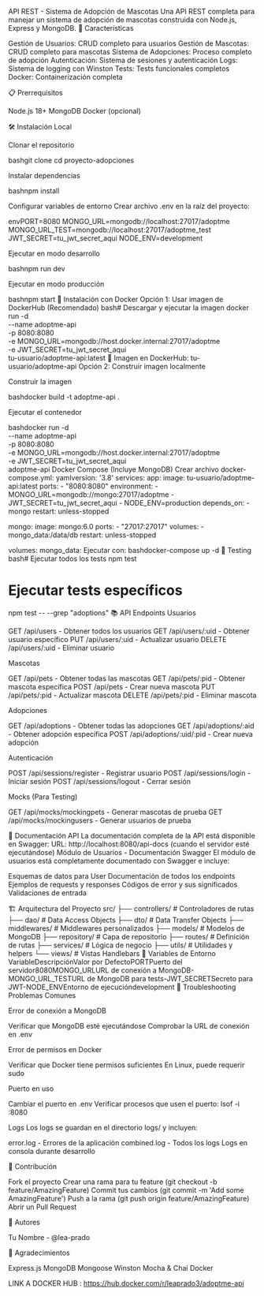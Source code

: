 API REST - Sistema de Adopción de Mascotas
Una API REST completa para manejar un sistema de adopción de mascotas construida con Node.js, Express y MongoDB.
🚀 Características

Gestión de Usuarios: CRUD completo para usuarios
Gestión de Mascotas: CRUD completo para mascotas
Sistema de Adopciones: Proceso completo de adopción
Autenticación: Sistema de sesiones y autenticación
Logs: Sistema de logging con Winston
Tests: Tests funcionales completos
Docker: Containerización completa

📋 Prerrequisitos

Node.js 18+
MongoDB
Docker (opcional)

🛠️ Instalación Local

Clonar el repositorio

bashgit clone <url-del-repositorio>
cd proyecto-adopciones

Instalar dependencias

bashnpm install

Configurar variables de entorno
Crear archivo .env en la raíz del proyecto:

envPORT=8080
MONGO_URL=mongodb://localhost:27017/adoptme
MONGO_URL_TEST=mongodb://localhost:27017/adoptme_test
JWT_SECRET=tu_jwt_secret_aqui
NODE_ENV=development

Ejecutar en modo desarrollo

bashnpm run dev

Ejecutar en modo producción

bashnpm start
🐳 Instalación con Docker
Opción 1: Usar imagen de DockerHub (Recomendado)
bash# Descargar y ejecutar la imagen
docker run -d \
  --name adoptme-api \
  -p 8080:8080 \
  -e MONGO_URL=mongodb://host.docker.internal:27017/adoptme \
  -e JWT_SECRET=tu_jwt_secret_aqui \
  tu-usuario/adoptme-api:latest
🔗 Imagen en DockerHub: tu-usuario/adoptme-api
Opción 2: Construir imagen localmente

Construir la imagen

bashdocker build -t adoptme-api .

Ejecutar el contenedor

bashdocker run -d \
  --name adoptme-api \
  -p 8080:8080 \
  -e MONGO_URL=mongodb://host.docker.internal:27017/adoptme \
  -e JWT_SECRET=tu_jwt_secret_aqui \
  adoptme-api
Docker Compose (Incluye MongoDB)
Crear archivo docker-compose.yml:
yamlversion: '3.8'
services:
  app:
    image: tu-usuario/adoptme-api:latest
    ports:
      - "8080:8080"
    environment:
      - MONGO_URL=mongodb://mongo:27017/adoptme
      - JWT_SECRET=tu_jwt_secret_aqui
      - NODE_ENV=production
    depends_on:
      - mongo
    restart: unless-stopped

  mongo:
    image: mongo:6.0
    ports:
      - "27017:27017"
    volumes:
      - mongo_data:/data/db
    restart: unless-stopped

volumes:
  mongo_data:
Ejecutar con:
bashdocker-compose up -d
🧪 Testing
bash# Ejecutar todos los tests
npm test

# Ejecutar tests específicos
npm test -- --grep "adoptions"
📚 API Endpoints
Usuarios

GET /api/users - Obtener todos los usuarios
GET /api/users/:uid - Obtener usuario específico
PUT /api/users/:uid - Actualizar usuario
DELETE /api/users/:uid - Eliminar usuario

Mascotas

GET /api/pets - Obtener todas las mascotas
GET /api/pets/:pid - Obtener mascota específica
POST /api/pets - Crear nueva mascota
PUT /api/pets/:pid - Actualizar mascota
DELETE /api/pets/:pid - Eliminar mascota

Adopciones

GET /api/adoptions - Obtener todas las adopciones
GET /api/adoptions/:aid - Obtener adopción específica
POST /api/adoptions/:uid/:pid - Crear nueva adopción

Autenticación

POST /api/sessions/register - Registrar usuario
POST /api/sessions/login - Iniciar sesión
POST /api/sessions/logout - Cerrar sesión

Mocks (Para Testing)

GET /api/mocks/mockingpets - Generar mascotas de prueba
GET /api/mocks/mockingusers - Generar usuarios de prueba

📖 Documentación API
La documentación completa de la API está disponible en Swagger:
URL: http://localhost:8080/api-docs (cuando el servidor esté ejecutándose)
Módulo de Usuarios - Documentación Swagger
El módulo de usuarios está completamente documentado con Swagger e incluye:

Esquemas de datos para User
Documentación de todos los endpoints
Ejemplos de requests y responses
Códigos de error y sus significados
Validaciones de entrada

🏗️ Arquitectura del Proyecto
src/
├── controllers/        # Controladores de rutas
├── dao/               # Data Access Objects
├── dto/               # Data Transfer Objects
├── middlewares/       # Middlewares personalizados
├── models/           # Modelos de MongoDB
├── repository/       # Capa de repositorio
├── routes/           # Definición de rutas
├── services/         # Lógica de negocio
├── utils/            # Utilidades y helpers
└── views/            # Vistas Handlebars
🔧 Variables de Entorno
VariableDescripciónValor por DefectoPORTPuerto del servidor8080MONGO_URLURL de conexión a MongoDB-MONGO_URL_TESTURL de MongoDB para tests-JWT_SECRETSecreto para JWT-NODE_ENVEntorno de ejecucióndevelopment
🐛 Troubleshooting
Problemas Comunes

Error de conexión a MongoDB

Verificar que MongoDB esté ejecutándose
Comprobar la URL de conexión en .env


Error de permisos en Docker

Verificar que Docker tiene permisos suficientes
En Linux, puede requerir sudo


Puerto en uso

Cambiar el puerto en .env
Verificar procesos que usen el puerto: lsof -i :8080



Logs
Los logs se guardan en el directorio logs/ y incluyen:

error.log - Errores de la aplicación
combined.log - Todos los logs
Logs en consola durante desarrollo

🤝 Contribución

Fork el proyecto
Crear una rama para tu feature (git checkout -b feature/AmazingFeature)
Commit tus cambios (git commit -m 'Add some AmazingFeature')
Push a la rama (git push origin feature/AmazingFeature)
Abrir un Pull Request


👥 Autores

Tu Nombre - @lea-prado

🙏 Agradecimientos

Express.js
MongoDB
Mongoose
Winston
Mocha & Chai
Docker


LINK A DOCKER HUB : https://hub.docker.com/r/leaprado3/adoptme-api 